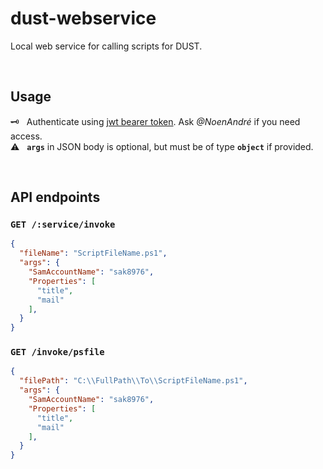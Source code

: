 # dust-webservice

Local web service for calling scripts for DUST.

<br/>

## Usage

🗝 &nbsp; Authenticate using [jwt bearer token](https://en.wikipedia.org/wiki/JSON_Web_Token). Ask *@NoenAndré* if you need access.<br/>
⚠️ &nbsp; **`args`** in JSON body is optional, but must be of type **`object`** if provided.

<br/>

## API endpoints

### ``GET /:service/invoke``

```json
{
  "fileName": "ScriptFileName.ps1",
  "args": {
    "SamAccountName": "sak8976",
    "Properties": [
      "title",
      "mail"
    ],
  }
}
```

### ``GET /invoke/psfile``

```json
{
  "filePath": "C:\\FullPath\\To\\ScriptFileName.ps1",
  "args": {
    "SamAccountName": "sak8976",
    "Properties": [
      "title",
      "mail"
    ],
  }
}
```
